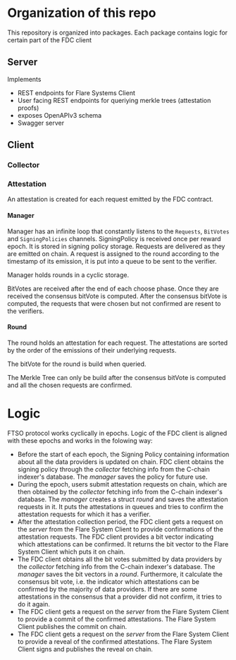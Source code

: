 # Organization of this repo

This repository is organized into packages.
Each package contains logic for certain part of the FDC client

## Server

Implements

-   REST endpoints for Flare Systems Client
-   User facing REST endpoints for queriying merkle trees (attestation proofs)
-   exposes OpenAPIv3 schema
-   Swagger server

## Client

### Collector

### Attestation

An attestation is created for each request emitted by the FDC contract.

#### Manager

Manager has an infinite loop that constantly listens to the `Requests`, `BitVotes` and `SigningPolicies` channels.
SigningPolicy is received once per reward epoch. It is stored in signing policy storage.
Requests are delivered as they are emitted on chain. A request is assigned to the round according to the timestamp of its emission, it is put into a queue to be sent to the verifier.

Manager holds rounds in a cyclic storage.

BitVotes are received after the end of each choose phase.
Once they are received the consensus bitVote is computed.
After the consensus bitVote is computed, the requests that were chosen but not confirmed are resent to the verifiers.

#### Round

The round holds an attestation for each request.
The attestations are sorted by the order of the emissions of their underlying requests.

The bitVote for the round is build when queried.

The Merkle Tree can only be build after the consensus bitVote is computed and all the chosen requests are confirmed.

# Logic

FTSO protocol works cyclically in epochs. Logic of the FDC client is aligned with these epochs and works in the folowing way:

-   Before the start of each epoch, the Signing Policy containing information about
    all the data providers is updated on chain. FDC client obtains the signing policy
    through the _collector_ fetching info from the C-chain indexer's database. The
    _manager_ saves the policy for future use.
-   During the epoch, users submit attestation requests on chain, which are then
    obtained by the _collector_ fetching info from the C-chain indexer's database. The
    _manager_ creates a struct _round_ and saves the attestation requests in it. It puts
    the attestations in queues and tries to confirm the attestation requests for which
    it has a verifier.
-   After the attestation collection period, the FDC client gets a request on the _server_
    from the Flare System Client to provide confirmations of the attestation requests.
    The FDC client provides a bit vector indicating which attestations can be confirmed.
    It returns the bit vector to the Flare System Client which puts it on chain.
-   The FDC client obtains all the bit votes submitted by data providers by the
    _collector_ fetching info from the C-chain indexer's database. The
    _manager_ saves the bit vectors in a _round_. Furthermore, it calculate the consensus
    bit vote, i.e. the indicator which attestations can be confirmed by the majority of
    data providers. If there are some attestations in the consensus that a provider
    did not confirm, it tries to do it again.
-   The FDC client gets a request on the _server_ from the Flare System Client to provide
    a commit of the confirmed attestations. The Flare System Client publishes the commit
    on chain.
-   The FDC client gets a request on the _server_ from the Flare System Client to provide
    a reveal of the confirmed attestations. The Flare System Client signs and publishes
    the reveal on chain.
